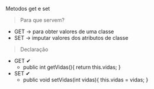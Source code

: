 Metodos get e set


> Para que servem?
 * GET -> para obter valores de uma classe
 * SET -> imputar valores dos atributos de classe


> Declaração

 * GET ✔
     * public int getVidas(){
        return this.vidas;
     }
 * SET ✔
     * public void setVidas(int vidas){
            this.vidas = vidas;
        }  